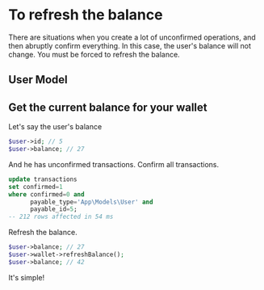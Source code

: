 # To refresh the balance

There are situations when you create a lot of unconfirmed operations, 
and then abruptly confirm everything. 
In this case, the user's balance will not change. 
You must be forced to refresh the balance.

## User Model

<!--@include: ../../_include/models/user_simple.md -->

## Get the current balance for your wallet

Let's say the user's balance

```php
$user->id; // 5
$user->balance; // 27
```

And he has unconfirmed transactions.
Confirm all transactions.

```sql
update transactions 
set confirmed=1 
where confirmed=0 and 
      payable_type='App\Models\User' and 
      payable_id=5;
-- 212 rows affected in 54 ms
```

Refresh the balance.

```php
$user->balance; // 27
$user->wallet->refreshBalance();
$user->balance; // 42
```

It's simple!
